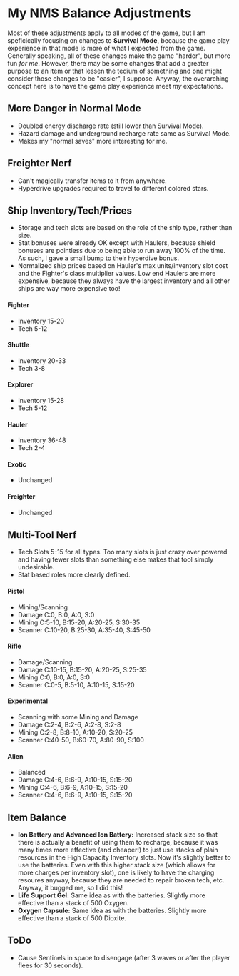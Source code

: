 # My NMS Balance Adjustments

Most of these adjustments apply to all modes of the game, but I am speficically focusing on changes to **Survival Mode**, because the game play experience in that mode is more of what I expected from the game. Generally speaking, all of these changes make the game "harder", but more fun *for me*. However, there may be some changes that add a greater purpose to an item or that lessen the tedium of something and one might consider those changes to be "easier", I suppose. Anyway, the overarching concept here is to have the game play experience meet *my* expectations.    

## More Danger in Normal Mode
- Doubled energy discharge rate (still lower than Survival Mode).
- Hazard damage and underground recharge rate same as Survival Mode.
- Makes my "normal saves" more interesting for me.

## Freighter Nerf
- Can't magically transfer items to it from anywhere.
- Hyperdrive upgrades required to travel to different colored stars.

## Ship Inventory/Tech/Prices
- Storage and tech slots are based on the role of the ship type, rather than size.
- Stat bonuses were already OK except with Haulers, because shield bonuses are pointless due to being able to run away 100% of the time. As such, I gave a small bump to their hyperdive bonus.
- Normalized ship prices based on Hauler's max units/inventory slot cost and the Fighter's class multiplier values. Low end Haulers are more expensive, because they always have the largest inventory and all other ships are way more expensive too!

#### Fighter
- Inventory 15-20
- Tech 5-12

#### Shuttle
- Inventory 20-33
- Tech 3-8

#### Explorer
- Inventory 15-28
- Tech 5-12

#### Hauler
- Inventory 36-48
- Tech 2-4

#### Exotic
- Unchanged

#### Freighter
- Unchanged

## Multi-Tool Nerf
- Tech Slots 5-15 for all types. Too many slots is just crazy over powered and having fewer slots than something else makes that tool simply undesirable.
- Stat based roles more clearly defined.

#### Pistol
- Mining/Scanning
- Damage C:0, B:0, A:0, S:0
- Mining C:5-10, B:15-20, A:20-25, S:30-35
- Scanner C:10-20, B:25-30, A:35-40, S:45-50

#### Rifle
- Damage/Scanning
- Damage C:10-15, B:15-20, A:20-25, S:25-35
- Mining C:0, B:0, A:0, S:0
- Scanner C:0-5, B:5-10, A:10-15, S:15-20

#### Experimental
- Scanning with some Mining and Damage
- Damage C:2-4, B:2-6, A:2-8, S:2-8
- Mining C:2-8, B:8-10, A:10-20, S:20-25
- Scanner C:40-50, B:60-70, A:80-90, S:100

#### Alien
- Balanced
- Damage C:4-6, B:6-9, A:10-15, S:15-20
- Mining C:4-6, B:6-9, A:10-15, S:15-20
- Scanner C:4-6, B:6-9, A:10-15, S:15-20

## Item Balance
- **Ion Battery and Advanced Ion Battery:** Increased stack size so that there is actually a benefit of using them to recharge, because it was many times more effective (and cheaper!) to just use stacks of plain resources in the High Capacity Inventory slots. Now it's slightly better to use the batteries. Even with this higher stack size (which allows for more charges per inventory slot), one is likely to have the charging resoures anyway, because they are needed to repair broken tech, etc. Anyway, it bugged me, so I did this!
- **Life Support Gel:** Same idea as with the batteries. Slightly more effective than a stack of 500 Oxygen.
- **Oxygen Capsule:** Same idea as with the batteries. Slightly more effective than a stack of 500 Dioxite.

## ToDo
- Cause Sentinels in space to disengage (after 3 waves or after the player flees for 30 seconds).